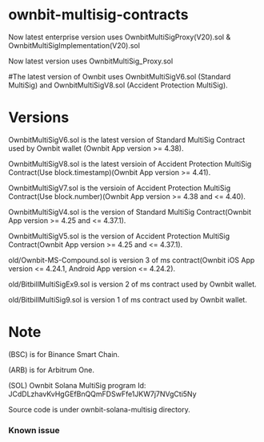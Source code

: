 # ownbit-multisig-contracts

Now latest enterprise version uses OwnbitMultiSigProxy(V20).sol & OwnbitMultiSigImplementation(V20).sol

Now latest version uses OwnbitMultiSig_Proxy.sol

#The latest version of Ownbit uses OwnbitMultiSigV6.sol (Standard MultiSig) and OwnbitMultiSigV8.sol (Accident Protection MultiSig).

# Versions

OwnbitMultiSigV6.sol is the latest version of Standard MultiSig Contract used by Ownbit wallet (Ownbit App version >= 4.38).

OwnbitMultiSigV8.sol is the latest versioin of Accident Protection MultiSig Contract(Use block.timestamp)(Ownbit App version >= 4.41).

OwnbitMultiSigV7.sol is the versioin of Accident Protection MultiSig Contract(Use block.number)(Ownbit App version >= 4.38 and <= 4.40).

OwnbitMultiSigV4.sol is the version of Standard MultiSig Contract(Ownbit App version >= 4.25 and <= 4.37.1).

OwnbitMultiSigV5.sol is the version of Accident Protection MultiSig Contract(Ownbit App version >= 4.25 and <= 4.37.1).

old/Ownbit-MS-Compound.sol is version 3 of ms contract(Ownbit iOS App version <= 4.24.1, Android App version <= 4.24.2).

old/BitbillMultiSigEx9.sol is version 2 of ms contract used by Ownbit wallet.

old/BitbillMultiSig9.sol is version 1 of ms contract used by Ownbit wallet.

# Note

(BSC) is for Binance Smart Chain. 

(ARB) is for Arbitrum One.

(SOL) Ownbit Solana MultiSig program Id: JCdDLzhavKvHgGEfBnQQmFDSwFfe1JKW7j7NVgCti5Ny

Source code is under ownbit-solana-multisig directory.

### Known issue

